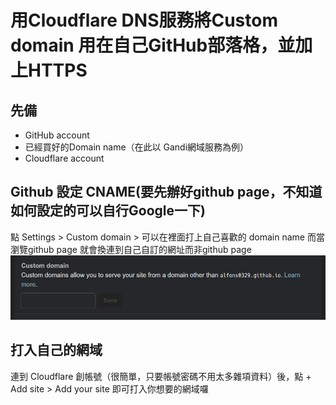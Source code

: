 # 用Cloudflare DNS服務將Custom domain 用在自己GitHub部落格，並加上HTTPS

## 先備
* GitHub account
* 已經買好的Domain name（在此以 Gandi網域服務為例）
* Cloudflare account

## Github 設定 CNAME(要先辦好github page，不知道如何設定的可以自行Google一下)

點 Settings > Custom domain > 可以在裡面打上自己喜歡的 domain name
而當瀏覽github page 就會換連到自己自訂的網址而非github page
![](1.png)

## 打入自己的網域

連到 Cloudflare 創帳號（很簡單，只要帳號密碼不用太多雜項資料）後，點 + Add site > Add your site 
即可打入你想要的網域囉


